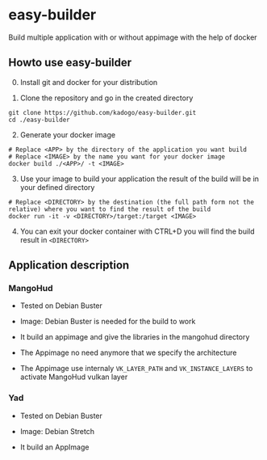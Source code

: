 # easy-builder
Build multiple application with or without appimage with the help of docker

## Howto use easy-builder

0) Install git and docker for your distribution

1) Clone the repository and go in the created directory

```
git clone https://github.com/kadogo/easy-builder.git
cd ./easy-builder
```

2) Generate your docker image

```
# Replace <APP> by the directory of the application you want build
# Replace <IMAGE> by the name you want for your docker image
docker build ./<APP>/ -t <IMAGE>
```

3) Use your image to build your application the result of the build will be in your defined directory

```
# Replace <DIRECTORY> by the destination (the full path form not the relative) where you want to find the result of the build
docker run -it -v <DIRECTORY>/target:/target <IMAGE>
```
4) You can exit your docker container with CTRL+D you will find the build result in `<DIRECTORY>`

## Application description

### MangoHud

* Tested on Debian Buster

* Image: Debian Buster is needed for the build to work
* It build an appimage and give the libraries in the mangohud directory

* The Appimage no need anymore that we specify the architecture
* The Appimage use internaly `VK_LAYER_PATH` and `VK_INSTANCE_LAYERS` to activate MangoHud vulkan layer

### Yad

* Tested on Debian Buster

* Image: Debian Stretch
* It build an AppImage
